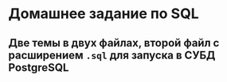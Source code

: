 # Домашнее задание по SQL

## Две темы в двух файлах, второй файл с расширением ```.sql``` для запуска в СУБД PostgreSQL
